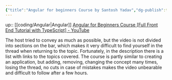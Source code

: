 ```yaml
---
{"title":"Angular for beginners Course by Santosh Yadav","dg-publish":true,"tags":"coding/Angular","language":"en","permalink":"/coding/angular-for-beginners-course-by-santosh-yadav/","dgPassFrontmatter":true}
---
```


up:: [[coding/Angular\|Angular]]
[Angular for Beginners Course [Full Front End Tutorial with TypeScript] - YouTube](https://www.youtube.com/watch?v=3qBXWUpoPHo)

The host tried to convey as much as possible, but the video is not divided into sections on the bar, which makes it very difficult to find yourself in the thread when returning to the topic. Fortunately, in the description there is a list with links to the topics covered. The course is partly similar to creating an application, but adding, removing, changing the concept many times, losing the thread, no cuts in case of mistakes makes the video  unbearable and difficult to follow after a few hours.